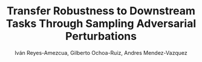 ---
paperId: 50
author: Iván Reyes-Amezcua, Gilberto Ochoa-Ruiz, Andres Mendez-Vazquez
publicationauthor: Reyes-Amezcua, I. et al.
title: Transfer Robustness to Downstream Tasks Through Sampling Adversarial Perturbations
pdf: Ivan_Reyes.pdf
poster: Ivan_Reyes.png
alt: --
type: Poster
topic: Adversarial Attack and Defense
subtopic: Transfer Learning
link: https://research.latinxinai.org/papers/cvpr/2023/pdf/Ivan_Reyes.pdf
conference: cvpr
year: 2023
tags: cvpr-2023-ea-pp
location: Vancouver, Canada
---
